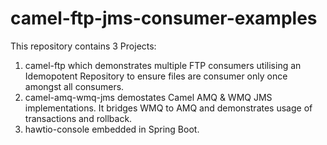 # camel-ftp-jms-consumer-examples

This repository contains 3 Projects: 

1. camel-ftp which demonstrates multiple FTP consumers utilising an Idemopotent Repository to ensure files are consumer only once amongst all consumers. 
2. camel-amq-wmq-jms demostates Camel AMQ & WMQ JMS implementations. It bridges WMQ to AMQ and demonstrates usage of transactions and rollback.
3. hawtio-console embedded in Spring Boot. 
